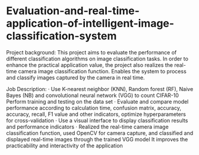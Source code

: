 # Evaluation-and-real-time-application-of-intelligent-image-classification-system
Project background:
This project aims to evaluate the performance of different classification algorithms on image classification tasks. In order to enhance the practical application value, the project also realizes the real-time camera image classification function.
Enables the system to process and classify images captured by the camera in real time.

Job Description:
· Use K-nearest neighbor (KNN), Random forest (RF), Naive Bayes (NB) and convolutional neural network (VGG) to count CIFAR-10
Perform training and testing on the data set
· Evaluate and compare model performance according to calculation time, confusion matrix, accuracy, accuracy, recall, F1 value and other indicators, optimize hyperparameters for cross-validation
· Use a visual interface to display classification results and performance indicators
· Realized the real-time camera image classification function, used OpenCV for camera capture, and classified and displayed real-time images through the trained VGG model
It improves the practicability and interactivity of the application
